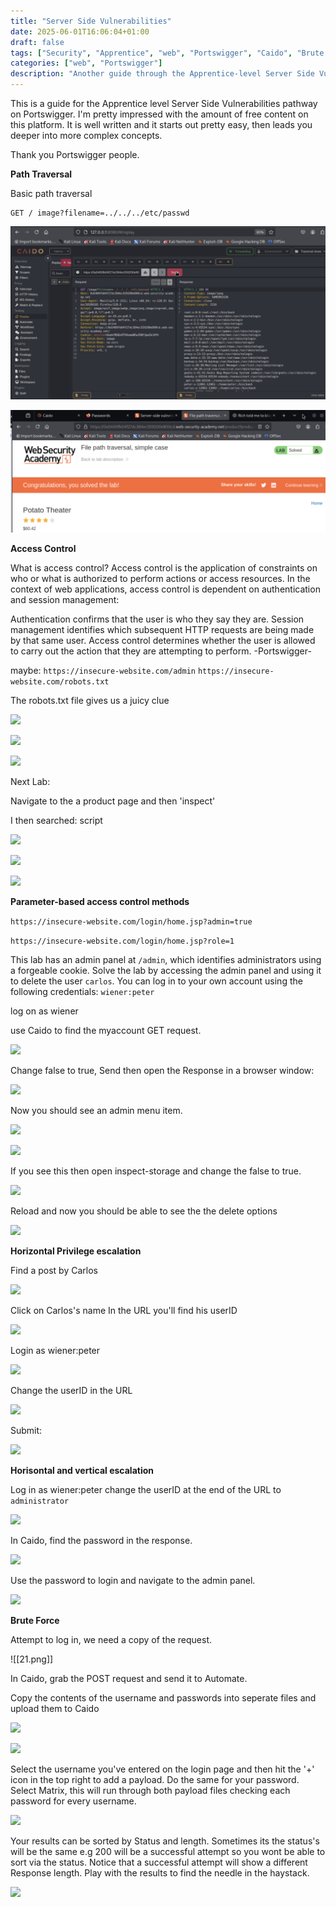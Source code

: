 ```yaml
---
title: "Server Side Vulnerabilities"
date: 2025-06-01T16:06:04+01:00
draft: false
tags: ["Security", "Apprentice", "web", "Portswigger", "Caido", "Brute Force", "Path Traversal"]
categories: ["web", "Portswigger"]
description: "Another guide through the Apprentice-level Server Side Vulnerabilities pathway on Portswigger. Covers practical labs and techniques for path traversal, access control, privilege escalation, and brute force attacks, with step-by-step walkthroughs and tips for using tools like Caido."
---
```


This is a guide for the Apprentice level Server Side Vulnerabilities pathway on Portswigger.  I'm pretty impressed with the amount of free content on this platform. It is well written and it starts out pretty easy, then leads you deeper into more complex concepts. 

Thank you Portswigger people. 

**Path Traversal**

Basic path traversal 
```
GET / image?filename=../../../etc/passwd
```

![](1.png)

![](2.png)

**Access Control**

What is access control?
Access control is the application of constraints on who or what is authorized to perform actions or access resources. In the context of web applications, access control is dependent on authentication and session management:

Authentication confirms that the user is who they say they are.
Session management identifies which subsequent HTTP requests are being made by that same user.
Access control determines whether the user is allowed to carry out the action that they are attempting to perform. -Portswigger-

maybe: 
```https://insecure-website.com/admin```
```https://insecure-website.com/robots.txt```

The robots.txt file gives us a juicy clue

![](3.png)


![](4.png)

![](5.png)


Next Lab:

Navigate to the a product page and then 'inspect'

I then searched: script

![](6.png)

![](7.png)


![](8.png)

**Parameter-based access control methods**

```https://insecure-website.com/login/home.jsp?admin=true```

```https://insecure-website.com/login/home.jsp?role=1```

This lab has an admin panel at `/admin`, which identifies administrators using a forgeable cookie.
Solve the lab by accessing the admin panel and using it to delete the user `carlos`.
You can log in to your own account using the following credentials: `wiener:peter`

log on as wiener

use Caido to find the myaccount GET request.

![](9.png)

Change false to true, Send then open the Response in a browser window:

![](10.png)

Now you should see an admin menu item.

![](11.png)

![](12.png)

If you see this then open inspect-storage and change the false to true.

![](13.png)

Reload and now you should be able to see the the delete options

![](15.png)

**Horizontal Privilege escalation**

Find a post by Carlos

![](15.png)

Click on Carlos's name 
In the URL you'll find his userID

![](16.png)

Login as wiener:peter

![](17.png)

Change the userID in the URL

![](18.png)

Submit:

![](19.png)

**Horisontal and vertical escalation**

Log in as wiener:peter
change the userID at the end of the URL to `administrator`

![](20.png)

In Caido, find the password in the response.

![](20a.png)

Use the password to login and navigate to the admin panel. 

![](20b.png)

**Brute Force**

Attempt to log in, we need a copy of the request.

![[21.png]]

In Caido, grab the POST request and send it to Automate.

Copy the contents of the username and passwords into seperate files and upload them to Caido 

![](22a.png)

![](22.png)

Select the username you've entered on the login page and then hit the '+' icon in the top right to add a payload. Do the same for your password. Select Matrix, this will run through both payload files checking each password for every username.  

![](23.png)

Your results can be sorted by Status and length. Sometimes its the status's will be the same e.g 200 will be a successful attempt so you wont be able to sort via the status. Notice that a successful attempt will show a different Response length. Play with the results to find the needle in the haystack. 

![](24.png)

